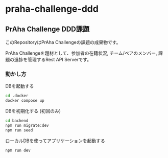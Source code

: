 # praha-challenge-ddd

## PrAha Challenge DDD課題

このRepositoryはPrAha Challengeの課題の成果物です。  

PrAha Challengeを題材として、参加者の在籍状況, チーム/ペアのメンバー, 課題の進捗を管理するRest API Serverです。  

### 動かし方

DBを起動する

``` sh
cd .docker
docker compose up
```

DBを初期化する (初回のみ)

``` sh
cd backend
npm run migrate:dev
npm run seed
```

ローカルDBを使ってアプリケーションを起動する

``` sh
npm run dev
```
